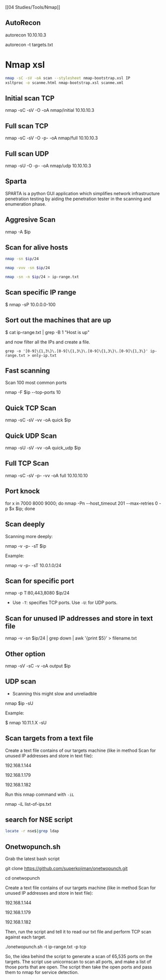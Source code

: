 [[04 Studies/Tools/Nmap]]
## AutoRecon

autorecon 10.10.10.3

autorecon -t targets.txt


# Nmap xsl


```bash
nmap -sC -sV -oA scan --stylesheet nmap-bootstrap.xsl IP 
xsltproc -o scanme.html nmap-bootstrap.xsl scanme.xml

```

## Initial scan TCP

nmap -sC -sV -O -oA nmap/initial 10.10.10.3

## Full scan TCP

nmap -sC -sV -O -p- -oA nmap/full 10.10.10.3

## Full scan UDP

nmap -sU -O -p- -oA nmap/udp 10.10.10.3

## Sparta

SPARTA is a python GUI application which simplifies network infrastructure penetration testing by aiding the penetration tester in the scanning and enumeration phase.

## Aggresive Scan

nmap -A $ip

## Scan for alive hosts

```bash
nmap -sn $ip/24

nmap -vvv -sn $ip/24

nmap -sn -n $ip/24 > ip-range.txt
```

## Scan specific IP range

$ nmap -sP 10.0.0.0-100

## Sort out the machines that are up


$ cat ip-range.txt | grep -B 1 "Host is up"

and now filter all the IPs and create a file.

```
grep -o '[0-9]\{1,3\}\.[0-9]\{1,3\}\.[0-9]\{1,3\}\.[0-9]\{1,3\}' ip-range.txt > only-ip.txt
```



## Fast scanning

Scan 100 most common ports

nmap -F $ip --top-ports 10

## Quick TCP Scan

nmap -sC -sV -vv -oA quick $ip

## Quick UDP Scan

nmap -sU -sV -vv -oA quick_udp $ip

## Full TCP Scan

nmap -sC -sV -p- -vv -oA full 10.10.10.10

## Port knock


for x in 7000 8000 9000; do nmap -Pn --host_timeout 201 --max-retries 0 -p $x $ip; done

## Scan deeply

Scanning more deeply:

nmap -v -p- -sT $ip

Example:

nmap -v -p- -sT 10.0.1.0/24


## Scan for specific port

nmap -p T:80,443,8080 $ip/24

- Use `-T`: specifies TCP ports. Use `-U`: for UDP ports.

## Scan for unused IP addresses and store in text file


nmap -v -sn $ip/24 | grep down | awk '{print $5}' > filename.txt

## Other option

nmap -sV -sC -v -oA output $ip

## UDP scan


- Scanning this might slow and unreliadble

nmap $ip -sU

Example:

$ nmap 10.11.1.X -sU

## Scan targets from a text file

Create a text file contains of our targets machine (like in method Scan for unused IP addresses and store in text file):

192.168.1.144

192.168.1.179

192.168.1.182

Run this nmap command with `-iL`

nmap -iL list-of-ips.txt

## search for NSE script

```bash
locate -r nse$|grep ldap

```

## Onetwopunch.sh


Grab the latest bash script

git clone https://github.com/superkojiman/onetwopunch.git

cd onetwopunch

Create a text file contains of our targets machine (like in method Scan for unused IP addresses and store in text file):

192.168.1.144

192.168.1.179

192.168.1.182

Then, run the script and tell it to read our txt file and perform TCP scan against each target.

./onetwopunch.sh -t ip-range.txt -p tcp

So, the idea behind the script to generate a scan of 65,535 ports on the targets. The script use unicornscan to scan all ports, and make a list of those ports that are open. The script then take the open ports and pass them to nmap for service detection.